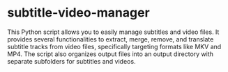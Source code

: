 # subtitle-video-manager
This Python script allows you to easily manage subtitles and video files. It provides several functionalities to extract, merge, remove, and translate subtitle tracks from video files, specifically targeting formats like MKV and MP4. The script also organizes output files into an output directory with separate subfolders for subtitles and videos.

